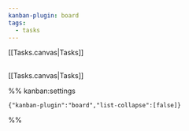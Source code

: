 ```yaml
---
kanban-plugin: board
tags:
  - tasks
---
```


[[Tasks.canvas|Tasks]]
## 


[[Tasks.canvas|Tasks]]


%% kanban:settings
```
{"kanban-plugin":"board","list-collapse":[false]}
```
%%